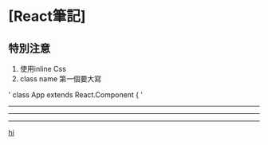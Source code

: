 # [React筆記]
## 特別注意

1. 使用inline Css
2. class name 第一個要大寫  

'  class App extends React.Component { '

---
***
---

[hi](https://www.gitbook.com/book/kdchang/react101/details)
